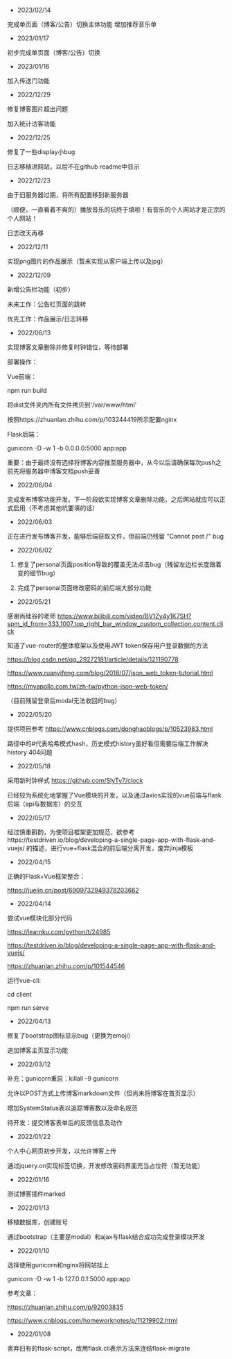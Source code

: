 + 2023/02/14

完成单页面（博客/公告）切换主体功能
增加推荐音乐单

+ 2023/01/17

初步完成单页面（博客/公告）切换

+ 2023/01/16

加入传送门功能

+ 2022/12/29

修复博客图片超出问题

加入统计访客功能

+ 2022/12/25

修复了一些display小bug

日志移植进网站，以后不在github readme中显示

+ 2022/12/23

由于旧服务器过期，将所有配置移到新服务器

（顺便，一直看着不爽的）播放音乐的坑终于填啦！有音乐的个人网站才是正宗的个人网站！

日志改天再移

+ 2022/12/11

实现png图片的作品展示（暂未实现从客户端上传以及jpg）

+ 2022/12/09

新增公告栏功能（初步）

未来工作：公告栏页面的跳转

优先工作：作品展示/日志转移

+ 2022/06/13

实现博客文章删除并修复时钟错位，等待部署

部署操作：

Vue前端：

npm run build

将dist文件夹内所有文件拷贝到'/var/www/html'

按照https://zhuanlan.zhihu.com/p/103244419所示配置nginx

Flask后端：

gunicorn -D -w 1 -b 0.0.0.0:5000 app:app

重要：由于最终没有选择将博客内容推至服务器中，从今以后请确保每次push之前先将服务器中博客文档push妥善

+ 2022/06/04

完成发布博客功能开发。下一阶段欲实现博客文章删除功能，之后网站就应可以正式启用（不考虑其他坑要填的话）

+ 2022/06/03

正在进行发布博客开发，能够后端获取文件，但前端仍残留 "Cannot post /" bug

+ 2022/06/02

1. 修复了personal页面position导致的覆盖无法点击bug（残留左边栏长度跟着变的细节bug）

2. 完成了personal页面修改密码的前后端大部分功能

+ 2022/05/21

感谢尚硅谷的老师 https://www.bilibili.com/video/BV1Zy4y1K7SH?spm_id_from=333.1007.top_right_bar_window_custom_collection.content.click

知道了vue-router的整体框架以及使用JWT token保存用户登录数据的方法

https://blog.csdn.net/qq_29272181/article/details/121190778

https://www.ruanyifeng.com/blog/2018/07/json_web_token-tutorial.html

https://myapollo.com.tw/zh-tw/python-json-web-token/

（目前残留登录后modal无法收回的bug）

+ 2022/05/20

提供项目参考 https://www.cnblogs.com/donghaoblogs/p/10523983.html

路径中的#代表哈希模式hash，历史模式history虽好看但需要后端工作解决history 404问题

+ 2022/05/18

采用新时钟样式 https://github.com/SlyTy7/clock

已经较为系统化地掌握了Vue模块的开发，以及通过axios实现的vue前端与flask后端（api与数据库）的交互

+ 2022/05/17

经过慎重斟酌，为使项目框架更加规范，欲参考https://testdriven.io/blog/developing-a-single-page-app-with-flask-and-vuejs/ 的描述，进行vue+flask混合的前后端分离开发，废弃jinja模板

+ 2022/04/15

正确的Flask+Vue框架整合：

https://juejin.cn/post/6909732949378203662

+ 2022/04/14

尝试vue模块化部分代码

https://learnku.com/python/t/24985

https://testdriven.io/blog/developing-a-single-page-app-with-flask-and-vuejs/

https://zhuanlan.zhihu.com/p/101544546

运行vue-cli:

cd client

npm run serve

+ 2022/04/13

修复了bootstrap图标显示bug（更换为emoji）

追加博客主页显示功能

+ 2022/03/12

补充：gunicorn重启：killall -9 gunicorn

允许以POST方式上传博客markdown文件（但尚未将博客在首页显示）

增加SystemStatus表以追踪博客数以及命名规范

待开发：提交博客表单后的反馈信息及动作

+ 2022/01/22

个人中心网页初步开发，以允许博客上传

通过jquery.on实现标签切换，开发修改密码界面充当占位符（暂无功能）

+ 2022/01/16

测试博客插件marked

+ 2022/01/13

移植数据库，创建账号

通过bootstrap（主要是modal）和ajax与flask结合成功完成登录模块开发

+ 2022/01/10

选择使用gunicorn和nginx将网站挂上

gunicorn -D -w 1 -b 127.0.0.1:5000 app:app

参考文章：

https://zhuanlan.zhihu.com/p/92003835

https://www.cnblogs.com/homeworknotes/p/11219902.html

+ 2022/01/08

舍弃旧有的flask-script，改用flask.cli表示方法来连结flask-migrate
